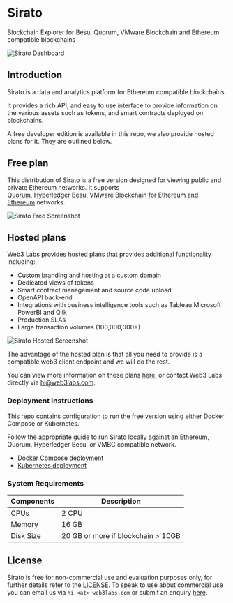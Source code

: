 # Sirato

Blockchain Explorer for Besu, Quorum, VMware Blockchain and Ethereum compatible blockchains

![Sirato Dashboard](https://raw.githubusercontent.com/web3labs/sirato-free/master/_images/sirato-dashboard.png "Sirato dashboard")

## Introduction

Sirato is a data and analytics platform for Ethereum compatible blockchains.

It provides a rich API, and easy to use interface to provide information on the various assets such as tokens, and smart contracts deployed on blockchains.

A free developer edition is available in this repo, we also provide hosted plans for it. They are outlined below.

## Free plan

This distribution of Sirato is a free version designed for viewing public and private Ethereum networks. It supports  
[Quorum](https://github.com/ConsenSys/quorum), [Hyperledger Besu](https://besu.hyperledger.org/en/stable/), [VMware Blockchain for Ethereum](https://www.vmware.com/products/blockchain.html) and [Ethereum](https://github.com/ethereum/go-ethereum) networks.

![Sirato Free Screenshot](https://raw.githubusercontent.com/web3labs/sirato-free/master/_images/sirato-free.png "Sirato free")

## Hosted plans

Web3 Labs provides hosted plans that provides additional functionality including:

- Custom branding and hosting at a custom domain
- Dedicated views of tokens
- Smart contract management and source code upload
- OpenAPI back-end
- Integrations with business intelligence tools such as Tableau Microsoft PowerBI and Qlik
- Production SLAs
- Large transaction volumes (100,000,000+)

![Sirato Hosted Screenshot](https://raw.githubusercontent.com/web3labs/sirato-free/master/_images/sirato-hosted.png "Sirato customer instance Palm with verified source code")

The advantage of the hosted plan is that all you need to provide is a compatible web3 client endpoint and we will do the rest.

You can view more information on these plans [here](https://www.web3labs.com/blockchain-explorer-sirato-plans), or contact Web3 Labs directly via [hi@web3labs.com](mailto:hi@web3labs.com?subject=Sirato%20hosted%20plans).

### Deployment instructions

This repo contains configuration to run the free version using either Docker Compose or Kubernetes.

Follow the appropriate guide to run Sirato locally against an Ethereum, Quorum, Hyperledger Besu, or VMBC compatible network.

- [Docker Compose deployment](docker-compose/README.md)
- [Kubernetes deployment](k8s/README.md)

### System Requirements

| Components | Description |
|-----------|-------------|
|  CPUs             | 2 CPU |
|  Memory           | 16 GB |
|  Disk Size        | 20 GB or more if blockchain > 10GB |

## License

Sirato is free for non-commercial use and evaluation purposes only, for further details refer to the [LICENSE](LICENSE). To speak to use about commercial use you can email us via `hi <at> web3labs.com` or submit an enquiry [here](https://pages.web3labs.com/sirato-enterprise).

